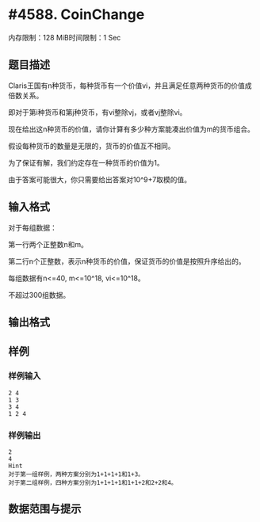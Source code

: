 # #4588. CoinChange

内存限制：128 MiB时间限制：1 Sec

## 题目描述

Claris王国有n种货币，每种货币有一个价值vi，并且满足任意两种货币的价值成倍数关系。

即对于第i种货币和第j种货币，有vi整除vj，或者vj整除vi。

现在给出这n种货币的价值，请你计算有多少种方案能凑出价值为m的货币组合。

假设每种货币的数量是无限的，货币的价值互不相同。

为了保证有解，我们约定存在一种货币的价值为1。

由于答案可能很大，你只需要给出答案对10^9+7取模的值。

## 输入格式

对于每组数据：

第一行两个正整数n和m。

第二行n个正整数，表示n种货币的价值，保证货币的价值是按照升序给出的。

每组数据有n<=40, m<=10^18, vi<=10^18。

不超过300组数据。

## 输出格式

## 样例

### 样例输入

    
    2 4
    1 3
    3 4
    1 2 4
    

### 样例输出

    
    2
    4
    Hint
    对于第一组样例，两种方案分别为1+1+1+1和1+3。
    对于第二组样例，四种方案分别为1+1+1+1和1+1+2和2+2和4。
    

## 数据范围与提示
